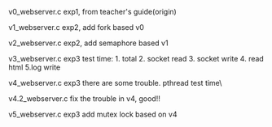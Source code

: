 v0_webserver.c exp1, from teacher's guide(origin)

v1_webserver.c exp2, add fork based v0

v2_webserver.c exp2, add semaphore based v1

v3_webserver.c exp3 test time: 1. total 2. socket read 3. socket write 4. read html 5.log write

v4_webserver.c exp3 there are some trouble. pthread test time\

v4.2_webserver.c fix the trouble in v4, good!! 

v5_webserver.c exp3 add mutex lock based on v4